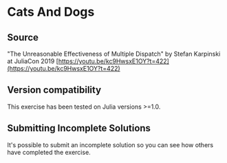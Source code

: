 # Cats And Dogs

## Source

"The Unreasonable Effectiveness of Multiple Dispatch" by Stefan Karpinski at JuliaCon 2019 [https://youtu.be/kc9HwsxE1OY?t=422](https://youtu.be/kc9HwsxE1OY?t=422)


## Version compatibility
This exercise has been tested on Julia versions >=1.0.

## Submitting Incomplete Solutions
It's possible to submit an incomplete solution so you can see how others have completed the exercise.
